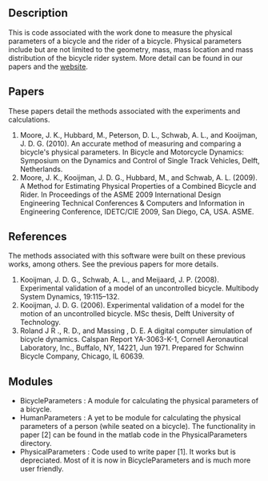 Description
-----------
This is code associated with the work done to measure the physical parameters
of a bicycle and the rider of a bicycle. Physical parameters include but are
not limited to the geometry, mass, mass location and mass distribution of the
bicycle rider system. More detail can be found in our papers and the
[website](http://biosport.ucdavis.edu/research-projects/bicycle/bicycle-parameter-measurement/).

Papers
-------------------
These papers detail the methods associated with the experiments and
calculations.

1. Moore, J. K., Hubbard, M., Peterson, D. L., Schwab, A. L., and Kooijman, J.
   D. G. (2010). An accurate method of measuring and comparing a bicycle's
   physical parameters. In Bicycle and Motorcycle Dynamics: Symposium on the
   Dynamics and Control of Single Track Vehicles, Delft, Netherlands.
2. Moore, J. K., Kooijman, J. D. G., Hubbard, M., and Schwab, A. L. (2009). A
   Method for Estimating Physical Properties of a Combined Bicycle and Rider.
   In Proceedings of the ASME 2009 International Design Engineering Technical
   Conferences & Computers and Information in Engineering Conference,
   IDETC/CIE 2009, San Diego, CA, USA. ASME.

References
----------
The methods associated with this software were built on these previous works,
among others. See the previous papers for more details.

1. Kooijman, J. D. G., Schwab, A. L., and Meijaard, J. P. (2008). Experimental
   validation of a model of an uncontrolled bicycle. Multibody System Dynamics,
   19:115–132.
2. Kooijman, J. D. G. (2006). Experimental validation of a model for the motion
   of an uncontrolled bicycle. MSc thesis, Delft University of Technology.
3. Roland J R ., R. D., and Massing , D. E. A digital computer simulation of
   bicycle dynamics. Calspan Report YA-3063-K-1, Cornell Aeronautical
   Laboratory, Inc., Buffalo, NY, 14221, Jun 1971. Prepared for Schwinn Bicycle
   Company, Chicago, IL 60639.

Modules
-------

- BicycleParameters : A module for calculating the physical parameters of a
  bicycle.
- HumanParameters : A yet to be module for calculating the physical parameters
  of a person (while seated on a bicycle). The functionality in paper [2] can
  be found in the matlab code in the PhysicalParameters directory.
- PhysicalParameters : Code used to write paper [1]. It works but is
  depreciated. Most of it is now in BicycleParameters and is much more user
  friendly.
